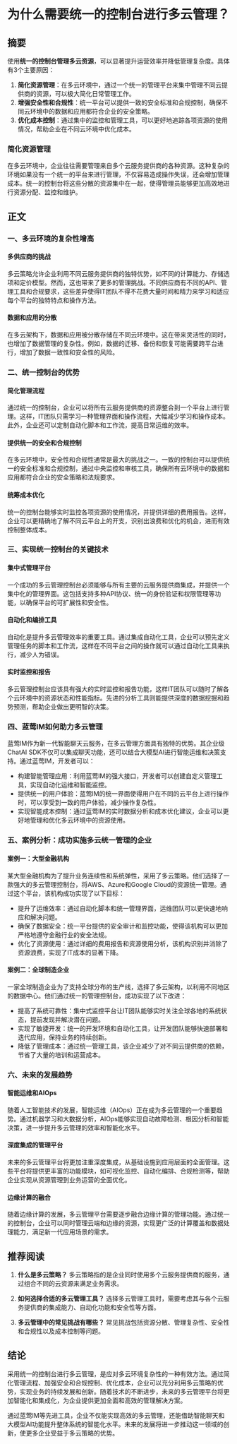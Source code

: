 # 为什么需要统一的控制台进行多云管理？

## 摘要

使用**统一的控制台管理多云资源**，可以显著提升运营效率并降低管理复杂度。具体有3个主要原因：

1. **简化资源管理**：在多云环境中，通过一个统一的管理平台来集中管理不同云提供商的资源，可以极大简化日常管理工作。
2. **增强安全性和合规性**：统一平台可以提供一致的安全标准和合规控制，确保不同云环境中的数据和应用都符合企业的安全策略。
3. **优化成本控制**：通过集中的监控和管理工具，可以更好地追踪各项资源的使用情况，帮助企业在不同云环境中优化成本。

### 简化资源管理

在多云环境中，企业往往需要管理来自多个云服务提供商的各种资源。这种复杂的环境如果没有一个统一的平台来进行管理，不仅容易造成操作失误，还会增加管理成本。统一的控制台将这些分散的资源集中在一起，使得管理员能够更加高效地进行资源分配、监控和维护。

## 正文

### 一、多云环境的复杂性增高

#### 多供应商的挑战

多云策略允许企业利用不同云服务提供商的独特优势，如不同的计算能力、存储选项和定价模型。然而，这也带来了更多的管理挑战。不同供应商有不同的API、管理工具和合规要求，这些差异使得IT团队不得不花费大量时间和精力来学习和适应每个平台的独特特点和操作方法。

#### 数据和应用的分散

在多云架构下，数据和应用被分散存储在不同云环境中。这在带来灵活性的同时，也增加了数据管理的复杂性。例如，数据的迁移、备份和恢复可能需要跨平台进行，增加了数据一致性和安全性的风险。

### 二、统一控制台的优势

#### 简化管理流程

通过统一的控制台，企业可以将所有云服务提供商的资源整合到一个平台上进行管理。这样，IT团队只需学习一种管理界面和操作流程，大幅减少学习和操作成本。此外，企业还可以定制自动化脚本和工作流，提高日常运维的效率。

#### 提供统一的安全和合规控制

在多云环境中，安全性和合规性通常是最大的挑战之一。一致的控制台可以提供统一的安全标准和合规控制，通过中央监控和审核工具，确保所有云环境中的数据和应用都符合企业的安全策略和法规要求。

#### 统筹成本优化

统一的控制台能够实时监控各项资源的使用情况，并提供详细的费用报告。这样，企业可以更精确地了解不同云平台上的开支，识别出浪费和优化的机会，进而有效控制整体成本。

### 三、实现统一控制台的关键技术

#### 集中式管理平台

一个成功的多云管理控制台必须能够与所有主要的云服务提供商集成，并提供一个集中化的管理界面。这包括支持多种API协议、统一的身份验证和权限管理等功能，以确保平台的可扩展性和安全性。

#### 自动化和编排工具

自动化是提升多云管理效率的重要工具。通过集成自动化工具，企业可以预先定义管理任务的脚本和工作流，这样在不同平台之间的操作就可以通过自动化工具来执行，减少人为错误。

#### 实时监控和报告

多云管理控制台应该具有强大的实时监控和报告功能，这样IT团队可以随时了解各个云环境中的资源状态和性能指标。先进的分析工具则能提供深度的数据挖掘和趋势预测，帮助企业做出更明智的决策。

### 四、蓝莺IM如何助力多云管理

蓝莺IM作为新一代智能聊天云服务，在多云管理方面具有独特的优势。其企业级ChatAI SDK不仅可以集成聊天功能，还可以结合大模型AI进行智能运维和决策支持。通过蓝莺IM，开发者可以：

- 构建智能管理应用：利用蓝莺IM的强大接口，开发者可以创建自定义管理工具，实现自动化运维和智能监控。
- 提供统一的用户体验：蓝莺IM的统一界面使得用户在不同的云平台上进行操作时，可以享受到一致的用户体验，减少操作复杂性。
- 实现智能成本控制：通过蓝莺IM的实时数据分析和成本优化建议，企业可以更好地管理和优化多云环境中的资源使用。

### 五、案例分析：成功实施多云统一管理的企业

#### 案例一：大型金融机构

某大型金融机构为了提升业务连续性和系统弹性，采用了多云策略。他们选择了一款强大的多云管理控制台，将AWS、Azure和Google Cloud的资源统一管理。通过这个平台，该机构成功实现了以下目标：

- 提升了运维效率：通过自动化脚本和统一管理界面，运维团队可以更快速地响应和解决问题。
- 确保了数据安全：统一平台提供的安全审计和监控功能，使得该机构可以更加严格地遵守金融行业的安全法规。
- 优化了资源使用：通过详细的费用报告和资源使用分析，该机构识别并消除了资源浪费，实现了IT成本的显著下降。

#### 案例二：全球制造企业

一家全球制造企业为了支持全球分布的生产线，选择了多云架构，以利用不同地区的数据中心。他们通过统一的管理控制台，成功实现了以下改进：

- 提高了系统可靠性：集中式监控平台让IT团队能够实时关注全球各地的系统状态，提前发现并解决潜在问题。
- 实现了敏捷开发：统一的开发环境和自动化工具，让开发团队能够快速部署和迭代应用，保持业务的持续创新。
- 降低了管理成本：通过统一管理工具，该企业减少了对不同云提供商的依赖，节省了大量的培训和运营成本。

### 六、未来的发展趋势

#### 智能运维和AIOps

随着人工智能技术的发展，智能运维（AIOps）正在成为多云管理的一个重要趋势。通过机器学习和大数据分析，AIOps能够实现自动故障检测、根因分析和智能决策，进一步提升多云管理的效率和智能化水平。

#### 深度集成的管理平台

未来的多云管理平台将更加注重深度集成，从基础设施到应用层面的全面管理。这些平台将提供更丰富的功能模块，如可视化监控、自动化编排、合规检测等，帮助企业实现从资源管理到业务运营的全面优化。

#### 边缘计算的融合

随着边缘计算的发展，多云管理平台需要逐步融合边缘计算的管理功能。通过统一的控制台，企业可以同时管理云端和边缘的资源，实现更广泛的计算覆盖和数据处理能力，满足新一代应用场景的需求。

## 推荐阅读

1. **什么是多云策略？**
    多云策略指的是企业同时使用多个云服务提供商的服务，通过组合不同的云资源来满足业务需求。

2. **如何选择合适的多云管理工具？**
    选择多云管理工具时，需要考虑其与各个云服务提供商的集成能力、自动化功能和安全性等方面。

3. **多云管理中的常见挑战有哪些？**
    常见挑战包括资源分散、管理复杂性、安全性和合规性以及成本控制等问题。

## 结论

采用统一的控制台进行多云管理，是应对多云环境复杂性的一种有效方法。通过简化管理流程、加强安全和合规控制、优化成本，企业可以充分利用多云策略的优势，实现业务的持续发展和创新。随着技术的不断进步，未来的多云管理平台将更加智能化和集成化，为企业提供更加全面和高效的管理解决方案。

通过蓝莺IM等先进工具，企业不仅能实现高效的多云管理，还能借助智能聊天和大模型AI功能提升整体系统的智能化水平。未来的发展将进一步推动这一领域的创新，使更多企业受益于多云策略的优势。